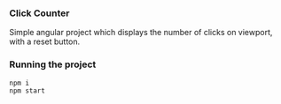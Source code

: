 ### Click Counter

Simple angular project which displays the number of clicks on viewport, with a reset button.

### Running the project
```
npm i
npm start
```